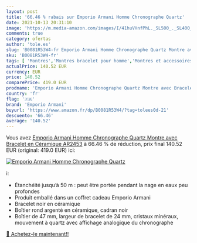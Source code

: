 ```yaml
---
layout: post
title: '66.46 % rabais sur Emporio Armani Homme Chronographe Quartz'
date: 2021-10-13 20:31:10
image: 'https://m.media-amazon.com/images/I/41huVHnfPhL._SL500_._SL400_.jpg'
comments: true
category: ofertas
author: 'tole.es'
slug: 'B0081R53W4-fr Emporio Armani Homme Chronographe Quartz Montre avec...'
sku: 'B0081R53W4-fr'
tags: [ 'Montres','Montres bracelet pour homme','Montres et accessoires','Montres homme','emporio armani', ]
actualPrice: 140.52 EUR
currency: EUR
price: 140.52
comparePrice: 419.0 EUR
prodname: 'Emporio Armani Homme Chronographe Quartz Montre avec Bracelet en Céramique AR2453'
country: 'fr'
flag: '🇫🇷'
brand: 'Emporio Armani'
buyurl: 'https://www.amazon.fr/dp/B0081R53W4/?tag=tolees0d-21'
descuento: '66.46'
average: '140.52'
---
```


Vous avez [Emporio Armani Homme Chronographe Quartz Montre avec Bracelet en Céramique AR2453](https://www.amazon.fr/dp/B0081R53W4/?tag=tolees0d-21)  à  66.46 % de réduction, prix final  140.52 EUR (original: 419.0 EUR) ici:

[![Emporio Armani Homme Chronographe Quartz](https://m.media-amazon.com/images/I/41huVHnfPhL._SL500_._SL400_.jpg)](https://www.amazon.fr/dp/B0081R53W4/?tag=tolees0d-21)

ℹ️:

- Étanchéité jusqu’à 50 m : peut être portée pendant la nage en eaux peu profondes
- Produit emballé dans un coffret cadeau Emporio Armani
- Bracelet noir en céramique
- Boîtier rond argenté en céramique, cadran noir
- Boîtier de 47 mm, largeur de bracelet de 24 mm, cristaux minéraux, mouvement à quartz avec affichage analogique du chronographe

[🛒 Achetez-le maintenant!!](https://www.amazon.fr/dp/B0081R53W4/?tag=tolees0d-21)

